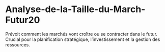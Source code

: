 # Analyse-de-la-Taille-du-March-Futur20
Prévoit comment les marchés vont croître ou se contracter dans le futur. Crucial pour la planification stratégique, l’investissement et la gestion des ressources.
